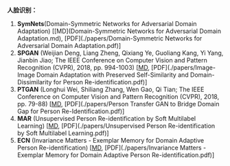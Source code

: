 **人脸识别：**

1. **SymNets**(Domain-Symmetric Networks for Adversarial Domain Adaptation) [[MD](Domain-Symmetric Networks for Adversarial Domain Adaptation.md), [PDF](./papers/Domain-Symmetric Networks for Adversarial Domain Adaptation.pdf)]
2. **SPGAN** (Weijian Deng, Liang Zheng, Qixiang Ye, Guoliang Kang, Yi Yang, Jianbin Jiao; The IEEE Conference on Computer Vision and Pattern Recognition (CVPR), 2018, pp. 994-1003) [[MD](), [PDF](./papers/Image-Image Domain Adaptation with Preserved Self-Similarity and Domain-Dissimilarity for Person Re-identification.pdf)]
3. **PTGAN** (Longhui Wei, Shiliang Zhang, Wen Gao, Qi Tian; The IEEE Conference on Computer Vision and Pattern Recognition (CVPR), 2018, pp. 79-88) [[MD](), [PDF](./papers/Person Transfer GAN to Bridge Domain Gap for Person Re-Identification.pdf)]
4. **MAR** (Unsupervised Person Re-identification by Soft Multilabel Learning) [[MD](), [PDF](./papers/Unsupervised Person Re-identification by Soft Multilabel Learning.pdf)]
5. **ECN** (Invariance Matters - Exemplar Memory for Domain Adaptive Person Re-identification) [[MD](), [PDF](./papers/Invariance Matters - Exemplar Memory for Domain Adaptive Person Re-identification.pdf)]
